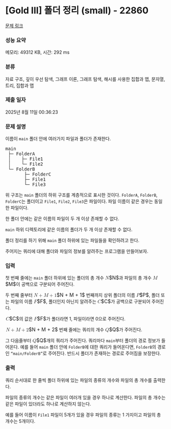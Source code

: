 # [Gold III] 폴더 정리 (small) - 22860 

[문제 링크](https://www.acmicpc.net/problem/22860) 

### 성능 요약

메모리: 49312 KB, 시간: 292 ms

### 분류

자료 구조, 깊이 우선 탐색, 그래프 이론, 그래프 탐색, 해시를 사용한 집합과 맵, 문자열, 트리, 집합과 맵

### 제출 일자

2025년 8월 11일 00:36:23

### 문제 설명

<p>이름이 <code>main</code> 폴더 안에 여러가지 파일과 폴더가 존재한다.</p>

<pre>main
 ├─ FolderA
 │    ├─ File1
 │    └─ File2
 └─ FolderB
       ├─ FolderC
       ├─ File1
       └─ File3</pre>

<p>위 구조는 <code>main</code> 폴더의 하위 구조를 계층적으로 표시한 것이다. <code>FolderA</code>, <code>FolderB</code>, <code>FolderC</code>는 폴더이고 <code>File1</code>, <code>File2</code>, <code>File3</code>은 파일이다. 파일 이름이 같은 경우는 동일한 파일이다.</p>

<p>한 폴더 안에는 같은 이름의 파일이 두 개 이상 존재할 수 없다.</p>

<p><code>main</code> 하위 디렉토리에 같은 이름의 폴더가 두 개 이상 존재할 수 없다.</p>

<p>폴더 정리를 하기 위해 <code>main</code> 폴더 하위에 있는 파일들을 확인하려고 한다.</p>

<p>주어지는 쿼리에 대해 폴더와 파일의 정보를 알려주는 프로그램을 만들어보자.</p>

### 입력 

 <p>첫 번째 줄에는 <code>main</code> 폴더 하위에 있는 폴더의 총 개수 <mjx-container class="MathJax" jax="CHTML" style="font-size: 109%; position: relative;"><mjx-math class="MJX-TEX" aria-hidden="true"><mjx-mi class="mjx-i"><mjx-c class="mjx-c1D441 TEX-I"></mjx-c></mjx-mi></mjx-math><mjx-assistive-mml unselectable="on" display="inline"><math xmlns="http://www.w3.org/1998/Math/MathML"><mi>N</mi></math></mjx-assistive-mml><span aria-hidden="true" class="no-mathjax mjx-copytext">$N$</span></mjx-container>과 파일의 총 개수 <mjx-container class="MathJax" jax="CHTML" style="font-size: 109%; position: relative;"><mjx-math class="MJX-TEX" aria-hidden="true"><mjx-mi class="mjx-i"><mjx-c class="mjx-c1D440 TEX-I"></mjx-c></mjx-mi></mjx-math><mjx-assistive-mml unselectable="on" display="inline"><math xmlns="http://www.w3.org/1998/Math/MathML"><mi>M</mi></math></mjx-assistive-mml><span aria-hidden="true" class="no-mathjax mjx-copytext">$M$</span></mjx-container>이 공백으로 구분되어 주어진다.</p>

<p>두 번째 줄부터 <mjx-container class="MathJax" jax="CHTML" style="font-size: 109%; position: relative;"><mjx-math class="MJX-TEX" aria-hidden="true"><mjx-mi class="mjx-i"><mjx-c class="mjx-c1D441 TEX-I"></mjx-c></mjx-mi><mjx-mo class="mjx-n" space="3"><mjx-c class="mjx-c2B"></mjx-c></mjx-mo><mjx-mi class="mjx-i" space="3"><mjx-c class="mjx-c1D440 TEX-I"></mjx-c></mjx-mi><mjx-mo class="mjx-n" space="3"><mjx-c class="mjx-c2B"></mjx-c></mjx-mo><mjx-mn class="mjx-n" space="3"><mjx-c class="mjx-c31"></mjx-c></mjx-mn></mjx-math><mjx-assistive-mml unselectable="on" display="inline"><math xmlns="http://www.w3.org/1998/Math/MathML"><mi>N</mi><mo>+</mo><mi>M</mi><mo>+</mo><mn>1</mn></math></mjx-assistive-mml><span aria-hidden="true" class="no-mathjax mjx-copytext">$N + M + 1$</span></mjx-container> 번째까지 상위 폴더의 이름 <mjx-container class="MathJax" jax="CHTML" style="font-size: 109%; position: relative;"><mjx-math class="MJX-TEX" aria-hidden="true"><mjx-mi class="mjx-i"><mjx-c class="mjx-c1D443 TEX-I"></mjx-c></mjx-mi></mjx-math><mjx-assistive-mml unselectable="on" display="inline"><math xmlns="http://www.w3.org/1998/Math/MathML"><mi>P</mi></math></mjx-assistive-mml><span aria-hidden="true" class="no-mathjax mjx-copytext">$P$</span></mjx-container>, 폴더 또는 파일의 이름 <mjx-container class="MathJax" jax="CHTML" style="font-size: 109%; position: relative;"><mjx-math class="MJX-TEX" aria-hidden="true"><mjx-mi class="mjx-i"><mjx-c class="mjx-c1D439 TEX-I"></mjx-c></mjx-mi></mjx-math><mjx-assistive-mml unselectable="on" display="inline"><math xmlns="http://www.w3.org/1998/Math/MathML"><mi>F</mi></math></mjx-assistive-mml><span aria-hidden="true" class="no-mathjax mjx-copytext">$F$</span></mjx-container>, 폴더인지 아닌지 알려주는 <mjx-container class="MathJax" jax="CHTML" style="font-size: 109%; position: relative;"><mjx-math class="MJX-TEX" aria-hidden="true"><mjx-mi class="mjx-i"><mjx-c class="mjx-c1D436 TEX-I"></mjx-c></mjx-mi></mjx-math><mjx-assistive-mml unselectable="on" display="inline"><math xmlns="http://www.w3.org/1998/Math/MathML"><mi>C</mi></math></mjx-assistive-mml><span aria-hidden="true" class="no-mathjax mjx-copytext">$C$</span></mjx-container>가 공백으로 구분되어 주어진다.</p>

<p><mjx-container class="MathJax" jax="CHTML" style="font-size: 109%; position: relative;"> <mjx-math class="MJX-TEX" aria-hidden="true"><mjx-mi class="mjx-i"><mjx-c class="mjx-c1D436 TEX-I"></mjx-c></mjx-mi></mjx-math><mjx-assistive-mml unselectable="on" display="inline"><math xmlns="http://www.w3.org/1998/Math/MathML"><mi>C</mi></math></mjx-assistive-mml><span aria-hidden="true" class="no-mathjax mjx-copytext">$C$</span></mjx-container>의 값은 <mjx-container class="MathJax" jax="CHTML" style="font-size: 109%; position: relative;"><mjx-math class="MJX-TEX" aria-hidden="true"><mjx-mi class="mjx-i"><mjx-c class="mjx-c1D439 TEX-I"></mjx-c></mjx-mi></mjx-math><mjx-assistive-mml unselectable="on" display="inline"><math xmlns="http://www.w3.org/1998/Math/MathML"><mi>F</mi></math></mjx-assistive-mml><span aria-hidden="true" class="no-mathjax mjx-copytext">$F$</span></mjx-container>가 폴더라면 1, 파일이라면 0으로 주어진다.</p>

<p><mjx-container class="MathJax" jax="CHTML" style="font-size: 109%; position: relative;"> <mjx-math class="MJX-TEX" aria-hidden="true"><mjx-mi class="mjx-i"><mjx-c class="mjx-c1D441 TEX-I"></mjx-c></mjx-mi><mjx-mo class="mjx-n" space="3"><mjx-c class="mjx-c2B"></mjx-c></mjx-mo><mjx-mi class="mjx-i" space="3"><mjx-c class="mjx-c1D440 TEX-I"></mjx-c></mjx-mi><mjx-mo class="mjx-n" space="3"><mjx-c class="mjx-c2B"></mjx-c></mjx-mo><mjx-mn class="mjx-n" space="3"><mjx-c class="mjx-c32"></mjx-c></mjx-mn></mjx-math><mjx-assistive-mml unselectable="on" display="inline"><math xmlns="http://www.w3.org/1998/Math/MathML"><mi>N</mi><mo>+</mo><mi>M</mi><mo>+</mo><mn>2</mn></math></mjx-assistive-mml><span aria-hidden="true" class="no-mathjax mjx-copytext">$N + M + 2$</span></mjx-container> 번째 줄에는 쿼리의 개수 <mjx-container class="MathJax" jax="CHTML" style="font-size: 109%; position: relative;"><mjx-math class="MJX-TEX" aria-hidden="true"><mjx-mi class="mjx-i"><mjx-c class="mjx-c1D444 TEX-I"></mjx-c></mjx-mi></mjx-math><mjx-assistive-mml unselectable="on" display="inline"><math xmlns="http://www.w3.org/1998/Math/MathML"><mi>Q</mi></math></mjx-assistive-mml><span aria-hidden="true" class="no-mathjax mjx-copytext">$Q$</span></mjx-container>가 주어진다.</p>

<p>그 다음줄부터 <mjx-container class="MathJax" jax="CHTML" style="font-size: 109%; position: relative;"><mjx-math class="MJX-TEX" aria-hidden="true"><mjx-mi class="mjx-i"><mjx-c class="mjx-c1D444 TEX-I"></mjx-c></mjx-mi></mjx-math><mjx-assistive-mml unselectable="on" display="inline"><math xmlns="http://www.w3.org/1998/Math/MathML"><mi>Q</mi></math></mjx-assistive-mml><span aria-hidden="true" class="no-mathjax mjx-copytext">$Q$</span></mjx-container>개의 쿼리가 주어진다. 쿼리마다 <code>main</code>부터 폴더의 경로 정보가 들어온다. 예를 들어 <code>main</code> 폴더 안에 <code>FolderB</code>에 대한 쿼리가 들어온다면, <code>FolderB</code>의 경로인 <code><q>main/FolderB</q></code>로 주어진다. 반드시 폴더가 존재하는 경로로 주어짐을 보장한다.</p>

### 출력 

 <p>쿼리 순서대로 한 줄씩 폴더 하위에 있는 파일의 종류의 개수와 파일의 총 개수를 출력한다.</p>

<p>파일의 종류의 개수는 같은 파일이 여러개 있을 경우 하나로 계산한다. 파일의 총 개수는 같은 파일이 있더라도 하나로 계산하지 않는다.</p>

<p>예를 들어 이름이 <code>File1</code> 파일이 5개가 있을 경우 파일의 종류는 1 가지이고 파일의 총 개수는 5개이다.</p>

